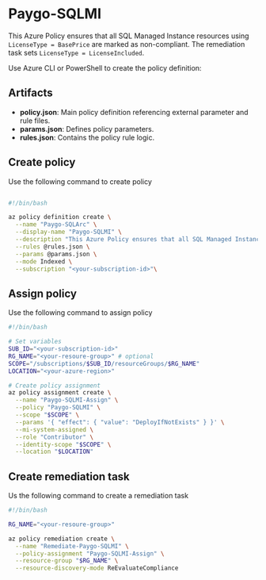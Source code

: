 # Paygo-SQLMI 

This Azure Policy ensures that all SQL Managed Instance resources using `LicenseType = BasePrice` are marked as non-compliant. The remediation task sets `LicenseType = LicenseIncluded`.

Use Azure CLI or PowerShell to create the policy definition:

## Artifacts

- **policy.json**: Main policy definition referencing external parameter and rule files.
- **params.json**: Defines policy parameters.
- **rules.json**: Contains the policy rule logic.

## Create policy
Use the following command to create policy

```bash

#!/bin/bash

az policy definition create \
  --name "Paygo-SQLArc" \
  --display-name "Paygo-SQLMI" \
  --description "This Azure Policy ensures that all SQL Managed Instance resources using LicenseType = BasePrice are marked as non-compliant. The remediation task sets LicenseType = LicenseIncluded." \
  --rules @rules.json \
  --params @params.json \
  --mode Indexed \
  --subscription "<your-subscription-id>"\
```

## Assign policy

Use the following command to assign policy

```bash
#!/bin/bash

# Set variables
SUB_ID="<your-subscription-id>"
RG_NAME="<your-resoure-group>" # optional
SCOPE="/subscriptions/$SUB_ID/resourceGroups/$RG_NAME"
LOCATION="<your-azure-region>"

# Create policy assignment
az policy assignment create \
  --name "Paygo-SQLMI-Assign" \
  --policy "Paygo-SQLMI" \
  --scope "$SCOPE" \
  --params '{ "effect": { "value": "DeployIfNotExists" } }' \
  --mi-system-assigned \
  --role "Contributor" \
  --identity-scope "$SCOPE" \
  --location "$LOCATION"
```

## Create remediation task

Us the following command to create a remediation task

```bash
#!/bin/bash

RG_NAME="<your-resoure-group>"

az policy remediation create \
  --name "Remediate-Paygo-SQLMI" \
  --policy-assignment "Paygo-SQLMI-Assign" \
  --resource-group "$RG_NAME" \
  --resource-discovery-mode ReEvaluateCompliance
```
